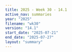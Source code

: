 ```yaml
---
title: 2025 - Week 30 - 14.1
active_nav: summaries
year: "2025"
filename: "wk30"
version: "14.1"
start_date: "2025-07-21"
end_date: "2025-07-27"
layout: "summary"
---
```

